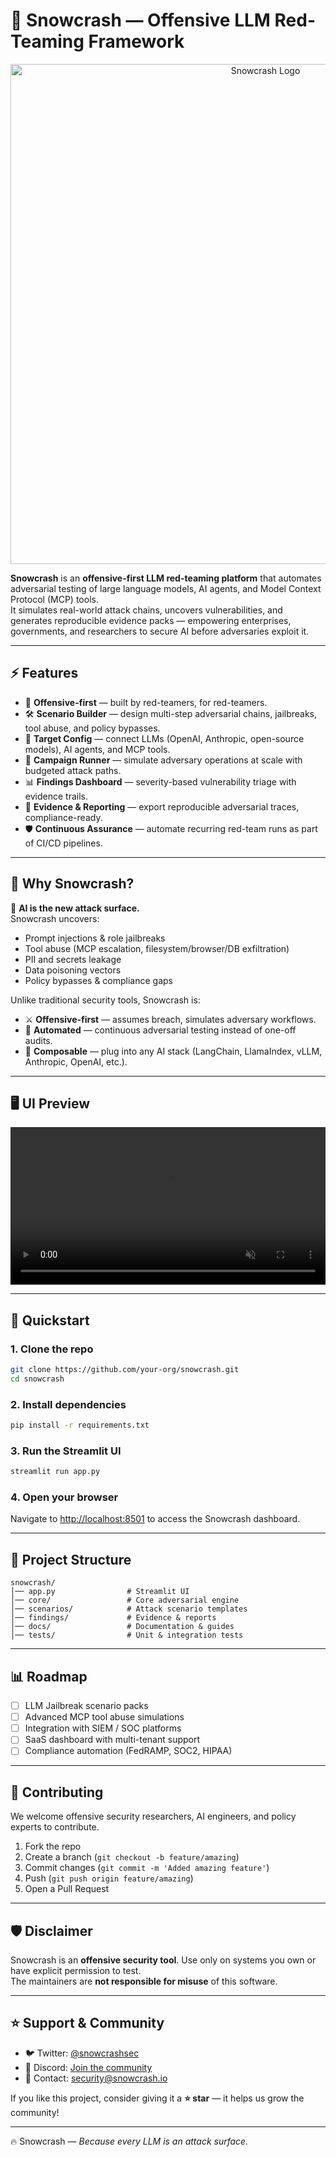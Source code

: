 # 🧪 Snowcrash — Offensive LLM Red-Teaming Framework

<p align="center">
  <img src="https://res.cloudinary.com/dsqufr1x5/image/upload/v1758358647/snowcrash_litukz.jpg" alt="Snowcrash Logo" width="800"/>
</p>

**Snowcrash** is an **offensive-first LLM red-teaming platform** that automates adversarial testing of large language models, AI agents, and Model Context Protocol (MCP) tools.  
It simulates real-world attack chains, uncovers vulnerabilities, and generates reproducible evidence packs — empowering enterprises, governments, and researchers to secure AI before adversaries exploit it.  

---

## ⚡ Features

- 🔴 **Offensive-first** — built by red-teamers, for red-teamers.  
- 🛠️ **Scenario Builder** — design multi-step adversarial chains, jailbreaks, tool abuse, and policy bypasses.  
- 🔌 **Target Config** — connect LLMs (OpenAI, Anthropic, open-source models), AI agents, and MCP tools.  
- 🚀 **Campaign Runner** — simulate adversary operations at scale with budgeted attack paths.  
- 📊 **Findings Dashboard** — severity-based vulnerability triage with evidence trails.  
- 📁 **Evidence & Reporting** — export reproducible adversarial traces, compliance-ready.  
- 🛡️ **Continuous Assurance** — automate recurring red-team runs as part of CI/CD pipelines.  

---

## 🎯 Why Snowcrash?

🔐 **AI is the new attack surface.**  
Snowcrash uncovers:  
- Prompt injections & role jailbreaks  
- Tool abuse (MCP escalation, filesystem/browser/DB exfiltration)  
- PII and secrets leakage  
- Data poisoning vectors  
- Policy bypasses & compliance gaps  

Unlike traditional security tools, Snowcrash is:  
- ⚔️ **Offensive-first** — assumes breach, simulates adversary workflows.  
- 🔄 **Automated** — continuous adversarial testing instead of one-off audits.  
- 🧩 **Composable** — plug into any AI stack (LangChain, LlamaIndex, vLLM, Anthropic, OpenAI, etc.).  

---

## 🖥️ UI Preview

<video width="100%" controls muted>
  <source src="https://res.cloudinary.com/dsqufr1x5/video/upload/v1758537520/2025-09-22_16-01-06_sw72px.mp4" type="video/mp4">
  Your browser does not support the video tag.
</video>

---

## 🚀 Quickstart

### 1. Clone the repo
```bash
git clone https://github.com/your-org/snowcrash.git
cd snowcrash
```

### 2. Install dependencies
```bash
pip install -r requirements.txt
```

### 3. Run the Streamlit UI
```bash
streamlit run app.py
```

### 4. Open your browser
Navigate to [http://localhost:8501](http://localhost:8501) to access the Snowcrash dashboard.  

---

## 📂 Project Structure
```
snowcrash/
│── app.py                # Streamlit UI
│── core/                 # Core adversarial engine
│── scenarios/            # Attack scenario templates
│── findings/             # Evidence & reports
│── docs/                 # Documentation & guides
│── tests/                # Unit & integration tests
```

---

## 📊 Roadmap

- [ ] LLM Jailbreak scenario packs  
- [ ] Advanced MCP tool abuse simulations  
- [ ] Integration with SIEM / SOC platforms  
- [ ] SaaS dashboard with multi-tenant support  
- [ ] Compliance automation (FedRAMP, SOC2, HIPAA)  

---

## 🤝 Contributing

We welcome offensive security researchers, AI engineers, and policy experts to contribute.  
1. Fork the repo  
2. Create a branch (`git checkout -b feature/amazing`)  
3. Commit changes (`git commit -m 'Added amazing feature'`)  
4. Push (`git push origin feature/amazing`)  
5. Open a Pull Request  

---

## 🛡️ Disclaimer

Snowcrash is an **offensive security tool**. Use only on systems you own or have explicit permission to test.  
The maintainers are **not responsible for misuse** of this software.  

---

## ⭐ Support & Community

- 🐦 Twitter: [@snowcrashsec](https://twitter.com/snowcrashsec)  
- 💬 Discord: [Join the community](https://discord.gg/your-invite)  
- 📧 Contact: security@snowcrash.io  

If you like this project, consider giving it a **⭐ star** — it helps us grow the community!  

---

🔥 Snowcrash — *Because every LLM is an attack surface.*  
